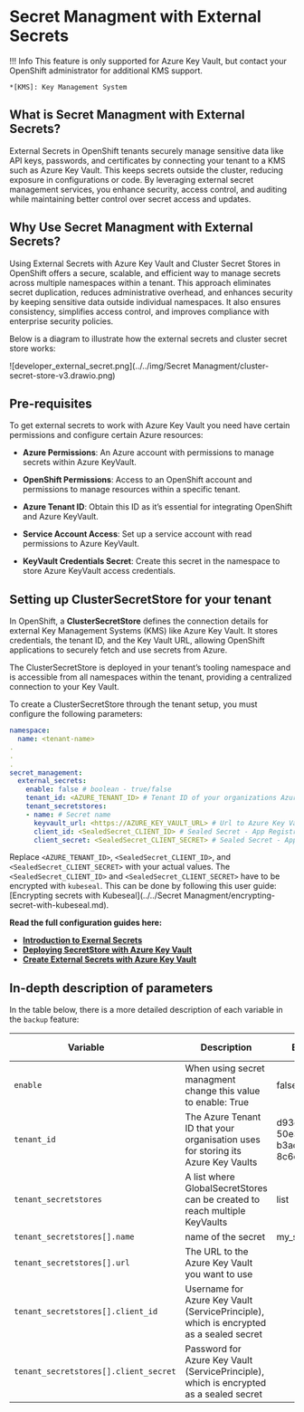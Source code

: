 # Secret Managment with External Secrets

!!! Info
    This feature is only supported for Azure Key Vault, but contact your OpenShift administrator for additional KMS support.

    *[KMS]: Key Management System


## What is Secret Managment with External Secrets?

External Secrets in OpenShift tenants securely manage sensitive data like API keys, passwords, and certificates by connecting your tenant to a KMS such as Azure Key Vault. This keeps secrets outside the cluster, reducing exposure in configurations or code. By leveraging external secret management services, you enhance security, access control, and auditing while maintaining better control over secret access and updates.

## Why Use Secret Managment with External Secrets?

Using External Secrets with Azure Key Vault and Cluster Secret Stores in OpenShift offers a secure, scalable, and efficient way to manage secrets across multiple namespaces within a tenant. This approach eliminates secret duplication, reduces administrative overhead, and enhances security by keeping sensitive data outside individual namespaces. It also ensures consistency, simplifies access control, and improves compliance with enterprise security policies.

Below is a diagram to illustrate how the external secrets and cluster secret store works:

![developer_external_secret.png](../../img/Secret Managment/cluster-secret-store-v3.drawio.png)

## Pre-requisites
To get external secrets to work with Azure Key Vault you need have certain permissions and configure certain Azure resources:

* **Azure Permissions**: An Azure account with permissions to manage secrets within Azure KeyVault. 
   
* **OpenShift Permissions**: Access to an OpenShift account and permissions to manage resources within a specific tenant.

* **Azure Tenant ID**: Obtain this ID as it’s essential for integrating OpenShift and Azure KeyVault.

* **Service Account Access**: Set up a service account with read permissions to Azure KeyVault. 
   
* **KeyVault Credentials Secret**: Create this secret in the namespace to store Azure KeyVault access credentials. 


## Setting up ClusterSecretStore for your tenant
In OpenShift, a **ClusterSecretStore** defines the connection details for external Key Management Systems (KMS) like Azure Key Vault. It stores credentials, the tenant ID, and the Key Vault URL, allowing OpenShift applications to securely fetch and use secrets from Azure.

The ClusterSecretStore is deployed in your tenant’s tooling namespace and is accessible from all namespaces within the tenant, providing a centralized connection to your Key Vault.

To create a ClusterSecretStore through the tenant setup, you must configure the following parameters:

```yaml title="Setting up cluster secret store"
namespace:
  name: <tenant-name>
.
.
.
secret_management:
  external_secrets:
    enable: false # boolean - true/false
    tenant_id: <AZURE_TENANT_ID> # Tenant ID of your organizations Azure tenant
    tenant_secretstores: 
    - name: # Secret name
      keyvault_url: <https://AZURE_KEY_VAULT_URL> # Url to Azure Key Vault
      client_id: <SealedSecret_CLIENT_ID> # Sealed Secret - App Registration Credentials
      client_secret: <SealedSecret_CLIENT_SECRET> # Sealed Secret - App Registration Credentials
```

Replace `<AZURE_TENANT_ID>`, `<SealedSecret_CLIENT_ID>`, and `<SealedSecret_CLIENT_SECRET>` with your actual values. The `<SealedSecret_CLIENT_ID>` and `<SealedSecret_CLIENT_SECRET>` have to be encrypted with `kubeseal`. This can be done by following this user guide: [Encrypting secrets with Kubeseal](../../Secret Managment/encrypting-secret-with-kubeseal.md).


<!-- ## How to configure External Secrets

To configure your Azure and OpenShift environment for secret managment you need to follow these steps:

1. Azure configuration - Setup App Registration and Azure Key Vault and give the App Registartion the 'Key Vault Secret User' role
2. OpenShift Configuration - Add the App Registartion credentials and Azure Key Vault url to the OpenShift Tenant (or Team Overlay)

To configure secret managment for your OpenShift tenant using our Helm chart, include the following YAML configuration in your Helm values file:

``` yaml
...
secret_management:
  external_secrets:
    enable: false # boolean - treu/false
    tenant_id: <AZURE_TENANT_ID> # Tenant ID of your organizations Azure tenant
    tenant_secretstores: 
    - name: # Secret name
      keyvault_url: <https://AZURE_KEY_VAULT_URL> # Url to Azure Key Vault
      client_id: <CLIENT_ID> # Sealed Secret - Azure Key Vault (ServicePrinciple)
      client_secret: <CLIENT_SECRET> # Sealed Secret - Azure Key Vault (ServicePrinciple)
...
```

By setting these parameters, you can securely connect your OpenShift cluster to Azure Key Vault, managing secrets externally while providing the necessary credentials to access these secrets. This configuration ensures that sensitive information is handled securely and efficiently. -->


**Read the full configuration guides here:**

- [**Introduction to Exernal Secrets**](../../Secret%20Managment/External%20Secrets/info-external-secrets.md)
- [**Deploying SecretStore with Azure Key Vault**](../../Secret%20Managment/External%20Secrets/configuration-secretstore.md)
- [**Create External Secrets with Azure Key Vault**](../../Secret%20Managment/External%20Secrets/creating-external-secrets.md)


## In-depth description of parameters

In the table below, there is a more detailed description of each variable in the `backup` feature:


| <div style="width:255px">**Variable**</div>                         | **Description**                                  | **Example**                | **Type**  | **Default Value**  |
|--------------------------------------|--------------------------------------------------|----------------------------|-----------|--------|
| `enable`                    | When using secret managment change this value to enable: True                     | false     | Boolean  | false   |
| `tenant_id`                    | The Azure Tenant ID that your organisation uses for storing its Azure Key Vaults  |d93d3d23-50e3-46db-b3ad-8c6c281b431e      | String    | "" |
| `tenant_secretstores`  | A list where GlobalSecretStores can be created to reach multiple KeyVaults | list    | "" |
| `tenant_secretstores[].name`  | name of the secret | my_secret | string    | "" |
| `tenant_secretstores[].url`  | The URL to the Azure Key Vault you want to use | | string    | "" |
| `tenant_secretstores[].client_id`      | Username for Azure Key Vault (ServicePrinciple), which is encrypted as a sealed secret | | Kubeseal encrypted String    | "" |
| `tenant_secretstores[].client_secret`  | Password for Azure Key Vault (ServicePrinciple), which is encrypted as a sealed secret | | Kubeseal encrypted String    | "" |